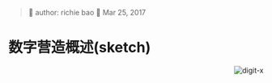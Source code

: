 > 🐞 author: richie bao 📅 Mar 25, 2017


# 数字营造概述(sketch)
<img src="./imgs/0001.jpg" height="auto" width="auto"  title="digit-x" style="float:right">